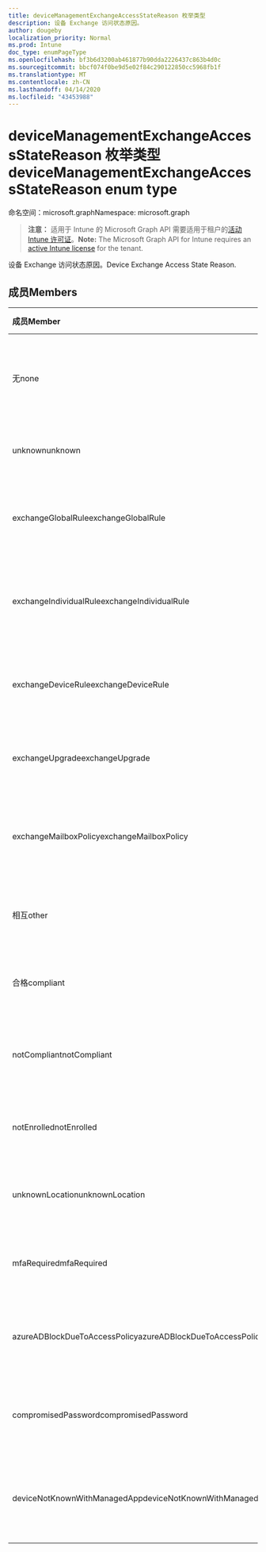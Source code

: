 ```yaml
---
title: deviceManagementExchangeAccessStateReason 枚举类型
description: 设备 Exchange 访问状态原因。
author: dougeby
localization_priority: Normal
ms.prod: Intune
doc_type: enumPageType
ms.openlocfilehash: bf3b6d3200ab461877b90dda2226437c863b4d0c
ms.sourcegitcommit: bbcf074f0be9d5e02f84c290122850cc5968fb1f
ms.translationtype: MT
ms.contentlocale: zh-CN
ms.lasthandoff: 04/14/2020
ms.locfileid: "43453988"
---
```

# <a name="devicemanagementexchangeaccessstatereason-enum-type"></a><span data-ttu-id="85972-103">deviceManagementExchangeAccessStateReason 枚举类型</span><span class="sxs-lookup"><span data-stu-id="85972-103">deviceManagementExchangeAccessStateReason enum type</span></span>

<span data-ttu-id="85972-104">命名空间：microsoft.graph</span><span class="sxs-lookup"><span data-stu-id="85972-104">Namespace: microsoft.graph</span></span>

> <span data-ttu-id="85972-105">**注意：** 适用于 Intune 的 Microsoft Graph API 需要适用于租户的[活动 Intune 许可证](https://go.microsoft.com/fwlink/?linkid=839381)。</span><span class="sxs-lookup"><span data-stu-id="85972-105">**Note:** The Microsoft Graph API for Intune requires an [active Intune license](https://go.microsoft.com/fwlink/?linkid=839381) for the tenant.</span></span>

<span data-ttu-id="85972-106">设备 Exchange 访问状态原因。</span><span class="sxs-lookup"><span data-stu-id="85972-106">Device Exchange Access State Reason.</span></span>

## <a name="members"></a><span data-ttu-id="85972-107">成员</span><span class="sxs-lookup"><span data-stu-id="85972-107">Members</span></span>
|<span data-ttu-id="85972-108">成员</span><span class="sxs-lookup"><span data-stu-id="85972-108">Member</span></span>|<span data-ttu-id="85972-109">值</span><span class="sxs-lookup"><span data-stu-id="85972-109">Value</span></span>|<span data-ttu-id="85972-110">说明</span><span class="sxs-lookup"><span data-stu-id="85972-110">Description</span></span>|
|:---|:---|:---|
|<span data-ttu-id="85972-111">无</span><span class="sxs-lookup"><span data-stu-id="85972-111">none</span></span>|<span data-ttu-id="85972-112">0</span><span class="sxs-lookup"><span data-stu-id="85972-112">0</span></span>|<span data-ttu-id="85972-113">未发现来自 Exchange 的访问状态原因</span><span class="sxs-lookup"><span data-stu-id="85972-113">No access state reason discovered from Exchange</span></span>|
|<span data-ttu-id="85972-114">unknown</span><span class="sxs-lookup"><span data-stu-id="85972-114">unknown</span></span>|<span data-ttu-id="85972-115">1</span><span class="sxs-lookup"><span data-stu-id="85972-115">1</span></span>|<span data-ttu-id="85972-116">未知访问状态原因</span><span class="sxs-lookup"><span data-stu-id="85972-116">Unknown access state reason</span></span>|
|<span data-ttu-id="85972-117">exchangeGlobalRule</span><span class="sxs-lookup"><span data-stu-id="85972-117">exchangeGlobalRule</span></span>|<span data-ttu-id="85972-118">双面</span><span class="sxs-lookup"><span data-stu-id="85972-118">2</span></span>|<span data-ttu-id="85972-119">由 Exchange 全局规则确定的访问状态</span><span class="sxs-lookup"><span data-stu-id="85972-119">Access state determined by Exchange Global rule</span></span>|
|<span data-ttu-id="85972-120">exchangeIndividualRule</span><span class="sxs-lookup"><span data-stu-id="85972-120">exchangeIndividualRule</span></span>|<span data-ttu-id="85972-121">第三章</span><span class="sxs-lookup"><span data-stu-id="85972-121">3</span></span>|<span data-ttu-id="85972-122">由 Exchange 单个规则确定的访问状态</span><span class="sxs-lookup"><span data-stu-id="85972-122">Access state determined by Exchange Individual rule</span></span>|
|<span data-ttu-id="85972-123">exchangeDeviceRule</span><span class="sxs-lookup"><span data-stu-id="85972-123">exchangeDeviceRule</span></span>|<span data-ttu-id="85972-124">4 </span><span class="sxs-lookup"><span data-stu-id="85972-124">4</span></span>|<span data-ttu-id="85972-125">由 Exchange 设备规则确定的访问状态</span><span class="sxs-lookup"><span data-stu-id="85972-125">Access state determined by Exchange Device rule</span></span>|
|<span data-ttu-id="85972-126">exchangeUpgrade</span><span class="sxs-lookup"><span data-stu-id="85972-126">exchangeUpgrade</span></span>|<span data-ttu-id="85972-127">5 </span><span class="sxs-lookup"><span data-stu-id="85972-127">5</span></span>|<span data-ttu-id="85972-128">Exchange 升级导致的访问状态</span><span class="sxs-lookup"><span data-stu-id="85972-128">Access state due to Exchange upgrade</span></span>|
|<span data-ttu-id="85972-129">exchangeMailboxPolicy</span><span class="sxs-lookup"><span data-stu-id="85972-129">exchangeMailboxPolicy</span></span>|<span data-ttu-id="85972-130">6 </span><span class="sxs-lookup"><span data-stu-id="85972-130">6</span></span>|<span data-ttu-id="85972-131">由 Exchange 邮箱策略确定的访问状态</span><span class="sxs-lookup"><span data-stu-id="85972-131">Access state determined by Exchange Mailbox Policy</span></span>|
|<span data-ttu-id="85972-132">相互</span><span class="sxs-lookup"><span data-stu-id="85972-132">other</span></span>|<span data-ttu-id="85972-133">7 </span><span class="sxs-lookup"><span data-stu-id="85972-133">7</span></span>|<span data-ttu-id="85972-134">由 Exchange 确定的访问状态</span><span class="sxs-lookup"><span data-stu-id="85972-134">Access state determined by Exchange</span></span>|
|<span data-ttu-id="85972-135">合格</span><span class="sxs-lookup"><span data-stu-id="85972-135">compliant</span></span>|<span data-ttu-id="85972-136">8 </span><span class="sxs-lookup"><span data-stu-id="85972-136">8</span></span>|<span data-ttu-id="85972-137">合规性挑战授予的访问状态</span><span class="sxs-lookup"><span data-stu-id="85972-137">Access state granted by compliance challenge</span></span>|
|<span data-ttu-id="85972-138">notCompliant</span><span class="sxs-lookup"><span data-stu-id="85972-138">notCompliant</span></span>|<span data-ttu-id="85972-139">9 </span><span class="sxs-lookup"><span data-stu-id="85972-139">9</span></span>|<span data-ttu-id="85972-140">由合规性挑战吊销的访问状态</span><span class="sxs-lookup"><span data-stu-id="85972-140">Access state revoked by compliance challenge</span></span>|
|<span data-ttu-id="85972-141">notEnrolled</span><span class="sxs-lookup"><span data-stu-id="85972-141">notEnrolled</span></span>|<span data-ttu-id="85972-142">10 </span><span class="sxs-lookup"><span data-stu-id="85972-142">10</span></span>|<span data-ttu-id="85972-143">由管理质询吊销的访问状态</span><span class="sxs-lookup"><span data-stu-id="85972-143">Access state revoked by management challenge</span></span>|
|<span data-ttu-id="85972-144">unknownLocation</span><span class="sxs-lookup"><span data-stu-id="85972-144">unknownLocation</span></span>|<span data-ttu-id="85972-145">12 </span><span class="sxs-lookup"><span data-stu-id="85972-145">12</span></span>|<span data-ttu-id="85972-146">由于未知位置导致的访问状态</span><span class="sxs-lookup"><span data-stu-id="85972-146">Access state due to unknown location</span></span>|
|<span data-ttu-id="85972-147">mfaRequired</span><span class="sxs-lookup"><span data-stu-id="85972-147">mfaRequired</span></span>|<span data-ttu-id="85972-148">13</span><span class="sxs-lookup"><span data-stu-id="85972-148">13</span></span>|<span data-ttu-id="85972-149">由于 MFA 质询而导致的访问状态</span><span class="sxs-lookup"><span data-stu-id="85972-149">Access state due to MFA challenge</span></span>|
|<span data-ttu-id="85972-150">azureADBlockDueToAccessPolicy</span><span class="sxs-lookup"><span data-stu-id="85972-150">azureADBlockDueToAccessPolicy</span></span>|<span data-ttu-id="85972-151">14 </span><span class="sxs-lookup"><span data-stu-id="85972-151">14</span></span>|<span data-ttu-id="85972-152">由 AAD 访问策略吊销的访问状态</span><span class="sxs-lookup"><span data-stu-id="85972-152">Access State revoked by AAD Access Policy</span></span>|
|<span data-ttu-id="85972-153">compromisedPassword</span><span class="sxs-lookup"><span data-stu-id="85972-153">compromisedPassword</span></span>|<span data-ttu-id="85972-154">15 </span><span class="sxs-lookup"><span data-stu-id="85972-154">15</span></span>|<span data-ttu-id="85972-155">通过密码被破解的密码吊销的访问状态</span><span class="sxs-lookup"><span data-stu-id="85972-155">Access State revoked by compromised password</span></span>|
|<span data-ttu-id="85972-156">deviceNotKnownWithManagedApp</span><span class="sxs-lookup"><span data-stu-id="85972-156">deviceNotKnownWithManagedApp</span></span>|<span data-ttu-id="85972-157">16 </span><span class="sxs-lookup"><span data-stu-id="85972-157">16</span></span>|<span data-ttu-id="85972-158">由托管应用程序质询吊销的访问状态</span><span class="sxs-lookup"><span data-stu-id="85972-158">Access state revoked by managed application challenge</span></span>|







